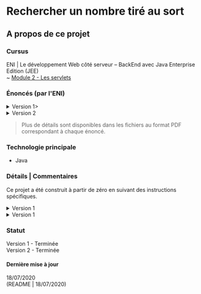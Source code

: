 # Rechercher un nombre tiré au sort

## A propos de ce projet

### Cursus
ENI | Le développement Web côté serveur – BackEnd avec Java Enterprise Edition (JEE)  
~ [Module 2 - Les servlets](https://github.com/Dyrits/RECHERCHER-UN-NOMBRE-TIRE-AU-SORT/tree/master/Module%2002%20-%20Enonc%C3%A9s%20TP)  

### Énoncés (par l'ENI)

<details markdown="block">
<summary>Version 1></summary>  

A partir d'un nouveau Dynamic Web Project, créer l'application suivante.

#### Description fonctionnelle

L'application doit permettre à un utilisateur de trouver le nombre tiré au sort par le serveur. Ce nombre est compris entre 0 et 10.

Le résultat indique seulement si l'utilisateur a réussi ou pas.

En cas d'échec, l'utilisateur peut retenter sa chance. Il n'y a pas de limite au niveau du nombre d'essais et ils ne sont pas comptabilisés.

#### Eléments d'architecture

L'application se nomme TPRechercherNombre.
Elle est composée des éléments suivants :
- Un formulaire de saisie statique permettant à l'utilisateur de tenter sa chance.
- Une servlet effectuant le traitement.
- Une page HTML statique permettant d'informer le joueur de sa victoire.
- Une page HTML statique permettant d'informer le joueur de son échec et proposant un lien pour retenter sa chance.

> Plus de détails au sein du fichier PDF correspondant.

</details>
<details markdown="block">
<summary>Version 2</summary>  

A l'aide des paramètres d'initialisation, permettre à l'administrateur du site de personnaliser les bornes du tirage au sort. Les valeurs par défaut restent celles décrites dans les spécifications initiales.

</details>

> Plus de détails sont disponibles dans les fichiers au format PDF correspondant à chaque énoncé.

### Technologie principale
- Java

### Détails | Commentaires
Ce projet a été construit à partir de zéro en suivant des instructions spécifiques. 

<details markdown="block">
<summary>Version 1</summary>  

L'application a été renommée "FindTheNumber".

</details>  

<details markdown="block">
<summary>Version 1</summary>  

La version 1 effectuant un contrôle sur la saisie de l'utilisateur au sein du formulaire HTML, la valeur maximale a été étendue à 1000. Cela dit, l'utilisateur ne dispose d'aucun indice pour déterminer l'étendue des possibilités définies en paramètres d'initialisation.

</details>  

### Statut
Version 1 - Terminée  
Version 2 - Terminée   

#### Dernière mise à jour
18/07/2020  
(README | 18/07/2020)